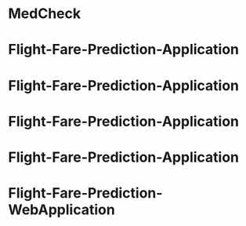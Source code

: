 # MedCheck
# Flight-Fare-Prediction-Application
# Flight-Fare-Prediction-Application
# Flight-Fare-Prediction-Application
# Flight-Fare-Prediction-Application
# Flight-Fare-Prediction-WebApplication
